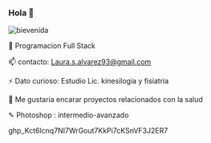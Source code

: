### Hola 👋
![bievenida](https://user-images.githubusercontent.com/93854199/152438212-ea1d978d-4fc5-4b1e-b18e-d4ca6fba961a.jpg)



🌱 Programacion Full Stack

📫 contacto: Laura.s.alvarez93@gmail.com

⚡ Dato curioso: Estudio Lic. kinesilogia y fisiatria 

🤔 Me gustaria encarar proyectos relacionados con la salud

✎ Photoshop : intermedio-avanzado

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



<!--
**Alvarezlaura93/alvarezlaura93** is a ✨ _special_ ✨ repository because its `README.md` (this file) appears on your GitHub profile.

Here are some ideas to get you started:

- 🔭 I’m currently working on ...
- 🌱 I’m currently learning ...
- 👯 I’m looking to collaborate on ...
- 🤔 I’m looking for help with ...
- 💬 Ask me about ...
- 📫 How to reach me: ...
- 😄 Pronouns: ...
- ⚡ Fun fact: ...
-->
